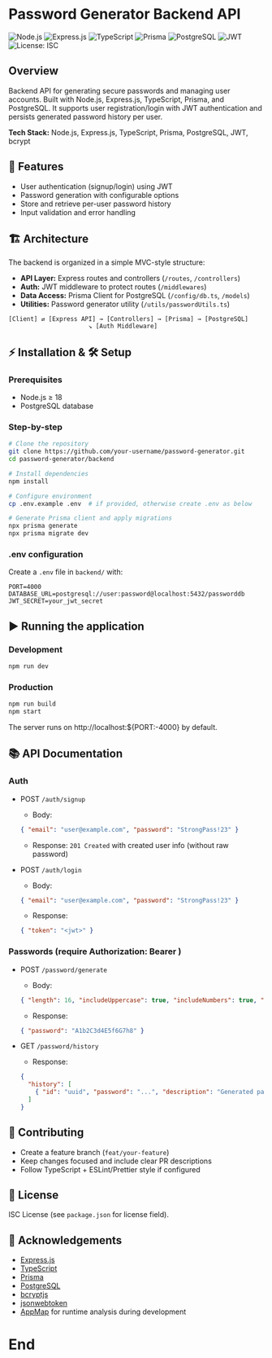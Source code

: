 # Password Generator Backend API

![Node.js](https://img.shields.io/badge/Node.js-339933?logo=node.js&logoColor=white)
![Express.js](https://img.shields.io/badge/Express.js-000000?logo=express&logoColor=white)
![TypeScript](https://img.shields.io/badge/TypeScript-3178C6?logo=typescript&logoColor=white)
![Prisma](https://img.shields.io/badge/Prisma-2D3748?logo=prisma&logoColor=white)
![PostgreSQL](https://img.shields.io/badge/PostgreSQL-4169E1?logo=postgresql&logoColor=white)
![JWT](https://img.shields.io/badge/JWT-black?logo=jsonwebtokens&logoColor=white)
![License: ISC](https://img.shields.io/badge/License-ISC-blue.svg)

## Overview
Backend API for generating secure passwords and managing user accounts. Built with Node.js, Express.js, TypeScript, Prisma, and PostgreSQL. It supports user registration/login with JWT authentication and persists generated password history per user.

**Tech Stack:** Node.js, Express.js, TypeScript, Prisma, PostgreSQL, JWT, bcrypt

## 🚀 Features
- User authentication (signup/login) using JWT
- Password generation with configurable options
- Store and retrieve per-user password history
- Input validation and error handling

## 🏗️ Architecture
The backend is organized in a simple MVC-style structure:
- **API Layer:** Express routes and controllers (`/routes`, `/controllers`)
- **Auth:** JWT middleware to protect routes (`/middlewares`)
- **Data Access:** Prisma Client for PostgreSQL (`/config/db.ts`, `/models`)
- **Utilities:** Password generator utility (`/utils/passwordUtils.ts`)

```
[Client] ⇄ [Express API] → [Controllers] → [Prisma] → [PostgreSQL]
                      ↘ [Auth Middleware]
```

## ⚡ Installation & 🛠️ Setup
### Prerequisites
- Node.js ≥ 18
- PostgreSQL database

### Step-by-step
```bash
# Clone the repository
git clone https://github.com/your-username/password-generator.git
cd password-generator/backend

# Install dependencies
npm install

# Configure environment
cp .env.example .env  # if provided, otherwise create .env as below

# Generate Prisma client and apply migrations
npx prisma generate
npx prisma migrate dev
```

### .env configuration
Create a `.env` file in `backend/` with:
```env
PORT=4000
DATABASE_URL=postgresql://user:password@localhost:5432/passworddb
JWT_SECRET=your_jwt_secret
```

## ▶️ Running the application
### Development
```bash
npm run dev
```

### Production
```bash
npm run build
npm start
```

The server runs on http://localhost:${PORT:-4000} by default.

## 📚 API Documentation
### Auth
- POST `/auth/signup`
  - Body:
  ```json
  { "email": "user@example.com", "password": "StrongPass!23" }
  ```
  - Response: `201 Created` with created user info (without raw password)

- POST `/auth/login`
  - Body:
  ```json
  { "email": "user@example.com", "password": "StrongPass!23" }
  ```
  - Response:
  ```json
  { "token": "<jwt>" }
  ```

### Passwords (require Authorization: Bearer <token>)
- POST `/password/generate`
  - Body:
  ```json
  { "length": 16, "includeUppercase": true, "includeNumbers": true, "includeSpecialChars": true }
  ```
  - Response:
  ```json
  { "password": "A1b2C3d4E5f6G7h8" }
  ```

- GET `/password/history`
  - Response:
  ```json
  {
    "history": [
      { "id": "uuid", "password": "...", "description": "Generated password", "createdAt": "2025-08-27T00:00:00.000Z" }
    ]
  }
  ```

## 🤝 Contributing
- Create a feature branch (`feat/your-feature`)
- Keep changes focused and include clear PR descriptions
- Follow TypeScript + ESLint/Prettier style if configured

## 📄 License
ISC License (see `package.json` for license field).

## 🙏 Acknowledgements
- [Express.js](https://expressjs.com/)
- [TypeScript](https://www.typescriptlang.org/)
- [Prisma](https://www.prisma.io/)
- [PostgreSQL](https://www.postgresql.org/)
- [bcryptjs](https://www.npmjs.com/package/bcryptjs)
- [jsonwebtoken](https://github.com/auth0/node-jsonwebtoken)
- [AppMap](https://appmap.io/) for runtime analysis during development

# End
